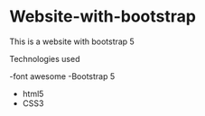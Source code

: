 # Website-with-bootstrap

This is a website with bootstrap 5

Technologies used

-font awesome
-Bootstrap 5
- html5
- CSS3
